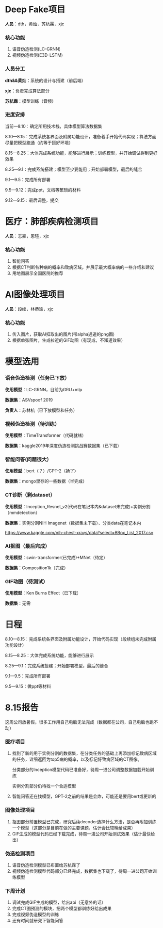 # Deep Fake项目

**人员**：dth，黄灿，苏杭霖，xjc

### 核心功能

1. 语音伪造检测(LC-GRNN)
2. 视频伪造检测(E3D-LSTM)

### 人员分工

**dth&&黄灿**：系统的设计与搭建（前后端）

**xjc**：负责完成算法部分

**苏杭霖**：模型训练（音频）

### 进度安排

当前—8.10：确定所用技术栈，具体模型算法数据集

8.10—8.15：完成系统各界面及附属功能设计，准备着手开始代码实现；算法方面尽量把模型跑通（约等于搭好环境）

8.15—8.25：大体完成系统功能，能够进行展示；训练模型，并开始调试得到更好效果

8.25—9.1：完成系统搭建；模型至少要能用；开始部署模型，最后的缝合

9.1—9.5：完成所有部署

9.5—9.12：完成ppt，文档等繁琐的材料

9.12—9.15：最后调整，提交





# 医疗：肺部疾病检测项目 

**人员**：志豪，恩瑄，xjc

### 核心功能

1. 智能问答
2. 根据CT判断各种病的概率和致病区域，并展示最大概率病的一些介绍和建议
3. 用地图展示全国医院的推荐





# AI图像处理项目

**人员**：段续，林恭瑜，xjc

### 核心功能

1. 传入图片，获取AI扣取出的图片(带alpha通道的png图)
2. 根据单张图片，生成拉近的GIF动图（有现成，不知道效果）



# 模型选用

### 语音伪造检测（任务已下放）

**使用模型**：LC-GRNN，目前为GRU+mlp

**数据集**：ASVspoof 2019

**负责人**：苏林杭（已下放模型和任务）



### 视频伪造检测（待训练）

**使用模型**：TimeTransformer（代码就绪）

**数据集**：kaggle2019年深度伪造检测挑战赛数据集（已下载）



### 智能问答(问题很大）

**使用模型**：bert（？）/GPT-2（扬了）

**数据集**：mongo里存的一些数据（半完成）



### CT诊断（剩dataset）

**使用模型**：Inception_Resnet_v2(代码在笔记本内&dataset未完成)+实例分割（mmdetection）

**数据集**：实例分割NIH Imagenet（数据集未下载）、分类data在笔记本内

https://www.kaggle.com/nih-chest-xrays/data?select=BBox_List_2017.csv



### AI抠图（最后完成）

**使用模型**：swin-transformer(已完成)+MNet（待定）

**数据集**：Composition1k（完成）



### GIF动图（待测试）

**使用模型**：Ken Burns Effect（已下载）

**数据集**：无需



# 日程

8.10—8.15：完成系统各界面及附属功能设计，开始代码实现（段续组未完成附属功能设计）

8.15—8.25：大体完成系统功能，能够进行展示

8.25—9.1：完成系统搭建；开始部署模型，最后的缝合

9.1—9.5：完成所有部署

9.5—9.15：做ppt等材料



# 8.15报告

这周公司放暑假，很多工作用自己电脑无法完成（数据都在公司，自己电脑也跑不动）

### 医疗项目

1. 找到了新的用于实例分割的数据集，在分类任务的基础上再添加标记致病区域的任务，详细返回为top5病的概率，以及标记好致病区域的CT图像。

   分类部分的Inception模型代码已准备好，待周一进公司调整数据加载开始训练

   实例分割部分仍待找一个合适模型

2. 智能问答还在找模型，GPT-2之前的结果是会炸，可能还是要用bert或更新的



### 图像处理项目

1. 抠图部分前置模型已完成，研究后续decoder选择什么方法，是否再附加训练一个模型（这部分是目前在做的主要课题，估计会比较晚给成果）
2. GIF生成的模型代码已经下载完成，待周一进公司开始测试效果（估计最快给出）



### 伪造检测项目

1. 语音伪造检测模型已布置给苏杭霖了
2. 视频伪造检测模型代码部分已经完成，数据集也下载了，待周一进公司开始训练模型



### 下周计划

1. 调试完成GIF生成的模型，给出api（无意外的话）
2. 完成CT图预测的模块，把两个模型都训练好给出成果
3. 完成视频伪造模型的训练
4. 还有时间就研究下智能问答